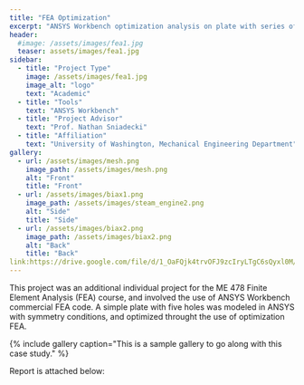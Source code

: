```yaml
---
title: "FEA Optimization"
excerpt: "ANSYS Workbench optimization analysis on plate with series of holes."
header:
  #image: /assets/images/fea1.jpg
  teaser: assets/images/fea1.jpg
sidebar:
  - title: "Project Type"
    image: /assets/images/fea1.jpg
    image_alt: "logo"
    text: "Academic"
  - title: "Tools"
    text: "ANSYS Workbench"
  - title: "Project Advisor"
    text: "Prof. Nathan Sniadecki"
  - title: "Affiliation"
    text: "University of Washington, Mechanical Engineering Department"
gallery:
  - url: /assets/images/mesh.png
    image_path: /assets/images/mesh.png
    alt: "Front"
    title: "Front"
  - url: /assets/images/biax1.png
    image_path: /assets/images/steam_engine2.png
    alt: "Side"
    title: "Side"
  - url: /assets/images/biax2.png
    image_path: /assets/images/biax2.png
    alt: "Back"
    title: "Back"
link:https://drive.google.com/file/d/1_OaFQjk4trvOFJ9zcIryLTgC6sQyxl0M/view?usp=sharing
---
```


This project was an additional individual project for the ME 478 Finite Element Analysis (FEA) course, and involved the use of ANSYS Workbench commercial FEA code. A simple plate with five holes was modeled in ANSYS with symmetry conditions, and optimized throught the use of optimization FEA.

{% include gallery caption="This is a sample gallery to go along with this case study." %}

Report is attached below:
